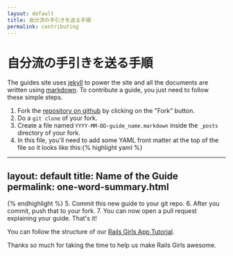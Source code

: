 ```yaml
---
layout: default
title: 自分流の手引きを送る手順
permalink: contributing
---
```


# 自分流の手引きを送る手順

The guides site uses [jekyll](https://github.com/mojombo/jekyll) to power the site and all the documents are written using [markdown](http://daringfireball.net/projects/markdown/). To contribute a guide, you just need to follow these simple steps.

1. Fork the [repository on github](https://github.com/railsgirls/railsgirls.github.com) by clicking on the "Fork" button.
2. Do a `git clone` of your fork.
3. Create a file named `YYYY-MM-DD-guide_name.markdown` inside the `_posts` directory of your fork.
4. In this file, you'll need to add some YAML front matter at the top of the file so it looks like this:{% highlight yaml %}
---
layout: default
title: Name of the Guide
permalink: one-word-summary.html
---
{% endhighlight %}
5. Commit this new guide to your git repo.
6. After you commit, push that to your fork.
7. You can now open a pull request explaining your guide. That's it!

You can follow the structure of our [Rails Girls App Tutorial](https://github.com/railsgirls/railsgirls.github.com/blob/master/_posts/2012-04-18-app.markdown).

Thanks so much for taking the time to help us make Rails Girls awesome.

